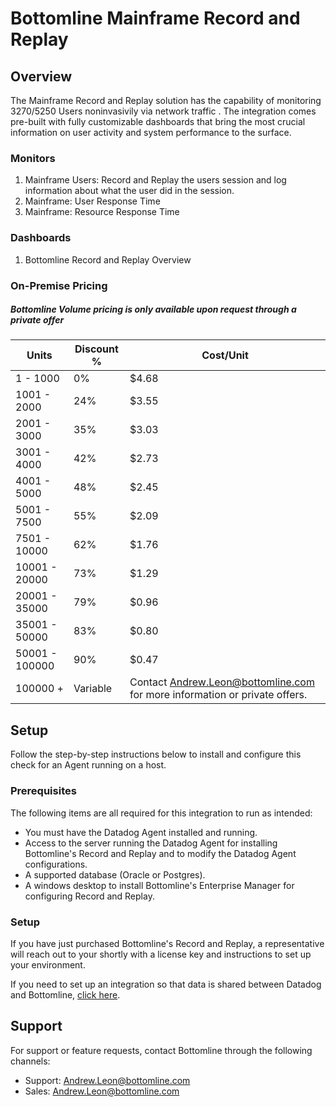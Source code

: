 # Bottomline Mainframe Record and Replay

## Overview

The Mainframe Record and Replay solution has the capability of monitoring 3270/5250 Users noninvasivily via network traffic . The integration comes pre-built with fully customizable dashboards that bring the most crucial information on user activity and system performance to the surface. 

### Monitors

1. Mainframe Users: Record and Replay the users session and log information about what the user did in the session.
2. Mainframe: User Response Time
3. Mainframe: Resource Response Time 

### Dashboards

1. Bottomline Record and Replay Overview

### On-Premise Pricing
##### *Bottomline Volume pricing is only available upon request through a private offer*
| Units | Discount % | Cost/Unit |
|---|---|---|
| 1 - 1000 | 0% | $4.68 |
| 1001 - 2000 | 24% | $3.55 |
| 2001 - 3000 | 35% | $3.03 |
| 3001 - 4000 | 42% | $2.73 |
| 4001 - 5000 | 48% | $2.45 |
| 5001 - 7500 | 55% | $2.09 |
| 7501 - 10000 | 62% | $1.76 |
| 10001 - 20000 | 73% | $1.29 |
| 20001 - 35000 | 79% | $0.96 |
| 35001 - 50000 | 83% | $0.80 |
| 50001 - 100000 | 90% | $0.47 |
| 100000 + | Variable | Contact [Andrew.Leon@bottomline.com](mailto:Andrew.Leon@bottomline.com) for more information or private offers.

## Setup

Follow the step-by-step instructions below to install and configure this check for an Agent running on a host. 

### Prerequisites

The following items are all required for this integration to run as intended:
  - You must have the Datadog Agent installed and running.
  - Access to the server running the Datadog Agent for installing Bottomline's Record and Replay and to modify the Datadog Agent configurations.
  - A supported database (Oracle or Postgres).
  - A windows desktop to install Bottomline's Enterprise Manager for configuring Record and Replay.


### Setup

If you have just purchased Bottomline's Record and Replay, a representative will reach out to your shortly with a license key and instructions to set up your environment.

If you need to set up an integration so that data is shared between Datadog and Bottomline, [click here](/account/settings#integrations/bottomline).

## Support
For support or feature requests, contact Bottomline through the following channels:

- Support: Andrew.Leon@bottomline.com
- Sales: Andrew.Leon@bottomline.com

[1]: https://www.bottomline.com/

